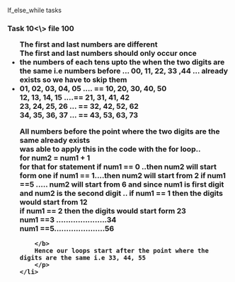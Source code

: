 If_else_while tasks
<h3>Task 10<\>
file 100
<ul>
	<b>
		The first and last numbers are different<br>
		The first and last numbers should only occur once
	</b>
	<li>
		the numbers of each tens upto the when the two digits are the same i.e numbers before ... 00, 11, 22, 33 ,44 ... already exists so we have to skip them
	</li>
	<li>
		01, 02, 03, 04, 05 .... == 10, 20, 30, 40, 50<br>
		12, 13, 14, 15 ....== 21, 31, 41, 42<br>
		23, 24, 25, 26 ... == 32, 42, 52, 62<br>
		34, 35, 36, 37 ... == 43, 53, 63, 73<br>
		<p>All numbers before the point where the two digits are the same already exists
		<br>was able to apply this in the code with the for loop..<br>
		for num2 = num1 + 1<br>
		for that for statement if num1 == 0 ..then num2 will start form one
		if num1 == 1....then num2 will start from 2
		if num1 ==5 ..... num2 will start from 6
		and since num1 is first digit and num2 is the second digit ..
		<b>if num1 == 1 then the digits would start from 12<br>
		  if num1 == 2 then the digits would start form 23<br>
		  num1 ==3 .....................34<br>
		  num1 ==5.....................56<br>
	       
		</b>
		Hence our loops start after the point where the digits are the same i.e 33, 44, 55
		</p>
	</li>
</ul>
